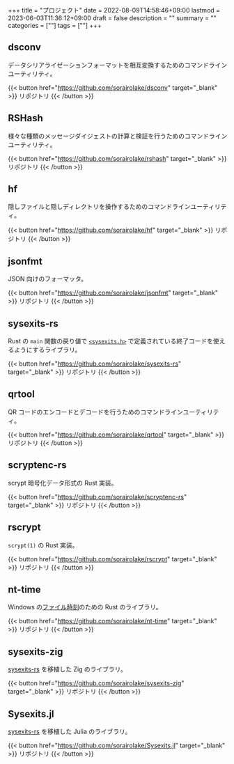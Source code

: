 +++
title = "プロジェクト"
date = 2022-08-09T14:58:46+09:00
lastmod = 2023-06-03T11:36:12+09:00
draft = false
description = ""
summary = ""
categories = [""]
tags = [""]
+++

## dsconv

データシリアライゼーションフォーマットを相互変換するためのコマンドラインユーティリティ。

{{< button href="https://github.com/sorairolake/dsconv" target="_blank" >}}
リポジトリ
{{< /button >}}

## RSHash

様々な種類のメッセージダイジェストの計算と検証を行うためのコマンドラインユーティリティ。

{{< button href="https://github.com/sorairolake/rshash" target="_blank" >}}
リポジトリ
{{< /button >}}

## hf

隠しファイルと隠しディレクトリを操作するためのコマンドラインユーティリティ。

{{< button href="https://github.com/sorairolake/hf" target="_blank" >}}
リポジトリ
{{< /button >}}

## jsonfmt

JSON 向けのフォーマッタ。

{{< button href="https://github.com/sorairolake/jsonfmt" target="_blank" >}}
リポジトリ
{{< /button >}}

## sysexits-rs

Rust の `main` 関数の戻り値で [`<sysexits.h>`](https://man.openbsd.org/sysexits) で定義されている終了コードを使えるようにするライブラリ。

{{< button href="https://github.com/sorairolake/sysexits-rs" target="_blank" >}}
リポジトリ
{{< /button >}}

## qrtool

QR コードのエンコードとデコードを行うためのコマンドラインユーティリティ。

{{< button href="https://github.com/sorairolake/qrtool" target="_blank" >}}
リポジトリ
{{< /button >}}

## scryptenc-rs

scrypt 暗号化データ形式の Rust 実装。

{{< button href="https://github.com/sorairolake/scryptenc-rs" target="_blank" >}}
リポジトリ
{{< /button >}}

## rscrypt

`scrypt(1)` の Rust 実装。

{{< button href="https://github.com/sorairolake/rscrypt" target="_blank" >}}
リポジトリ
{{< /button >}}

## nt-time

Windows の[ファイル時刻](https://learn.microsoft.com/ja-jp/windows/win32/sysinfo/file-times)のための Rust のライブラリ。

{{< button href="https://github.com/sorairolake/nt-time" target="_blank" >}}
リポジトリ
{{< /button >}}

## sysexits-zig

[sysexits-rs](#sysexits-rs) を移植した Zig のライブラリ。

{{< button href="https://github.com/sorairolake/sysexits-zig" target="_blank" >}}
リポジトリ
{{< /button >}}

## Sysexits.jl

[sysexits-rs](#sysexits-rs) を移植した Julia のライブラリ。

{{< button href="https://github.com/sorairolake/Sysexits.jl" target="_blank" >}}
リポジトリ
{{< /button >}}
